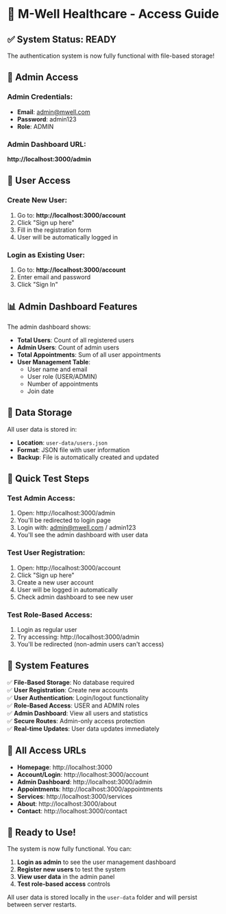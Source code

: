 # 🚀 M-Well Healthcare - Access Guide

## ✅ System Status: READY

The authentication system is now fully functional with file-based storage!

## 🔐 Admin Access

### **Admin Credentials:**
- **Email**: admin@mwell.com
- **Password**: admin123
- **Role**: ADMIN

### **Admin Dashboard URL:**
**http://localhost:3000/admin**

## 👤 User Access

### **Create New User:**
1. Go to: **http://localhost:3000/account**
2. Click "Sign up here"
3. Fill in the registration form
4. User will be automatically logged in

### **Login as Existing User:**
1. Go to: **http://localhost:3000/account**
2. Enter email and password
3. Click "Sign In"

## 📊 Admin Dashboard Features

The admin dashboard shows:
- **Total Users**: Count of all registered users
- **Admin Users**: Count of admin users
- **Total Appointments**: Sum of all user appointments
- **User Management Table**: 
  - User name and email
  - User role (USER/ADMIN)
  - Number of appointments
  - Join date

## 📁 Data Storage

All user data is stored in:
- **Location**: `user-data/users.json`
- **Format**: JSON file with user information
- **Backup**: File is automatically created and updated

## 🎯 Quick Test Steps

### **Test Admin Access:**
1. Open: http://localhost:3000/admin
2. You'll be redirected to login page
3. Login with: admin@mwell.com / admin123
4. You'll see the admin dashboard with user data

### **Test User Registration:**
1. Open: http://localhost:3000/account
2. Click "Sign up here"
3. Create a new user account
4. User will be logged in automatically
5. Check admin dashboard to see new user

### **Test Role-Based Access:**
1. Login as regular user
2. Try accessing: http://localhost:3000/admin
3. You'll be redirected (non-admin users can't access)

## 🔧 System Features

✅ **File-Based Storage**: No database required  
✅ **User Registration**: Create new accounts  
✅ **User Authentication**: Login/logout functionality  
✅ **Role-Based Access**: USER and ADMIN roles  
✅ **Admin Dashboard**: View all users and statistics  
✅ **Secure Routes**: Admin-only access protection  
✅ **Real-time Updates**: User data updates immediately  

## 📱 All Access URLs

- **Homepage**: http://localhost:3000
- **Account/Login**: http://localhost:3000/account
- **Admin Dashboard**: http://localhost:3000/admin
- **Appointments**: http://localhost:3000/appointments
- **Services**: http://localhost:3000/services
- **About**: http://localhost:3000/about
- **Contact**: http://localhost:3000/contact

## 🎉 Ready to Use!

The system is now fully functional. You can:
1. **Login as admin** to see the user management dashboard
2. **Register new users** to test the system
3. **View user data** in the admin panel
4. **Test role-based access** controls

All user data is stored locally in the `user-data` folder and will persist between server restarts.

